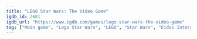 ```yaml
---
title: "LEGO Star Wars: The Video Game"
igdb_id: 2681
igdb_url: "https://www.igdb.com/games/lego-star-wars-the-video-game"
tag: ["Main game", "Lego Star Wars", "LEGO", "Star Wars", "Eidos Interactive", "LucasArts", "Aspyr Media", "Traveller's Tales", "i5works", "Giant Interactive Entertainment", "Platform", "Adventure", "Single player", "Multiplayer", "Co-operative", "Split screen", "Third person", "Action", "Science fiction", "Comedy", "Kids"]
---
```

